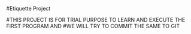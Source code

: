 #Etiquette Project


#THIS PROJECT IS FOR TRIAL PURPOSE TO LEARN AND EXECUTE THE FIRST PROGRAM AND 
#WE WILL TRY TO COMMIT THE SAME TO GIT